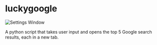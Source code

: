 # luckygoogle

![Settings Window](https://raw.github.com/jovanshernandez/luckygoogle/luckygoogle/luckygoogle.png?raw=true)

A python script that takes user input and opens the top 5 Google search results, each in a new tab.
